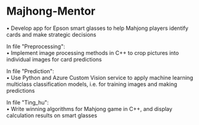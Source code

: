 # Majhong-Mentor
•	Develop app for Epson smart glasses to help Mahjong players identify cards and make strategic decisions

In file "Preprocessing":</br>
•	Implement image processing methods in C++ to crop pictures into individual images for card predictions

In file "Prediction":</br>
•	Use Python and Azure Custom Vision service to apply machine learning multiclass classification models, i.e. for training images and making predictions

In file "Ting_hu":</br>
•	Write winning algorithms for Mahjong game in C++, and display calculation results on smart glasses

